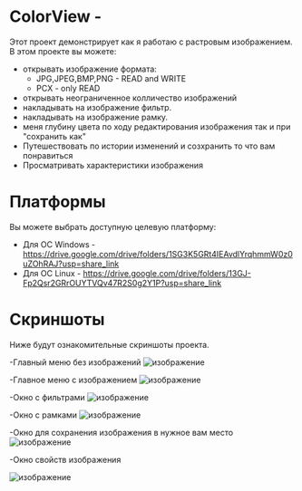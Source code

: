 # ColorView - 
Этот проект демонстрирует как я работаю с растровым изображением. 
В этом проекте вы можете:
- открывать изображение формата: 
  - JPG,JPEG,BMP,PNG - READ and WRITE
  - PCX - only READ
- открывать неограниченное колличество изображений
- накладывать на изображение фильтр.
- накладывать на изображение рамку. 
- меня глубину цвета по ходу редактирования изображения
  так и при "сохранить как"
- Путешествовать по истории изменений и созхранить то что вам понравиться 
- Просматривать характеристики изображения

# Платформы
Вы можете выбрать доступную целевую платформу:

- Для ОС Windows - https://drive.google.com/drive/folders/1SG3K5GRt4IEAvdlYrqhmmW0z0uZOhRAJ?usp=share_link 
- Для ОС Linux - https://drive.google.com/drive/folders/13GJ-Fp2Qsr2GRrOUYTVQv47R2S0g2Y1P?usp=share_link

# Скриншоты 
Ниже будут ознакомительные скриншоты проекта.

-Главный меню без изображений
![изображение](https://user-images.githubusercontent.com/100667839/216950115-fb802e24-5aea-4fbe-8e26-004982e8e3ac.png)


-Главное меню с изображением
![изображение](https://user-images.githubusercontent.com/100667839/216952679-501753c4-3b9e-4492-a679-df1236f08668.png)

-Окно с фильтрами 
![изображение](https://user-images.githubusercontent.com/100667839/216952826-a106781c-1e35-4778-9b04-0492fa908983.png)

-Окно с рамками 
![изображение](https://user-images.githubusercontent.com/100667839/216953030-079ab00e-d7b1-4d57-ade6-1fcdb8681704.png)

-Окно для сохранения изображения в нужное вам место 
![изображение](https://user-images.githubusercontent.com/100667839/216953258-a52dc643-1d4d-456e-81a3-f1b8aeedbd4c.png)

-Окно свойств изображения 

![изображение](https://user-images.githubusercontent.com/100667839/216953480-3ba26ac1-1d9a-4233-bb85-507633b3a1a4.png)
